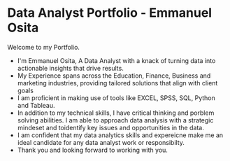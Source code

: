 # Data Analyst Portfolio - Emmanuel Osita
Welcome to my Portfolio.
- I'm Emmanuel Osita, A Data Analyst with a knack of turning data into actionable insights that drive results.
- My Experience spans across the Education, Finance, Business and marketing industries, providing tailored solutions that align with client goals
- I am proficient in making use of tools like EXCEL, SPSS, SQL, Python and Tableau.
- In addition to my technical skills, I have critical thinking and porblem solving abilities. I am able to approach data analysis with a strategic mindeset and toidentify key issues and opportunities in the data.
- I am confident that my data analytics skills and expereicne make me an ideal candidate for any data analyst work or responsibilty.
- Thank you and looking forward to working with you.
